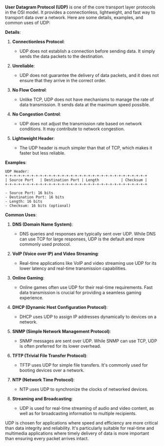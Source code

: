 **User Datagram Protocol (UDP)** is one of the core transport layer protocols in the OSI model. It provides a connectionless, lightweight, and fast way to transport data over a network. Here are some details, examples, and common uses of UDP:

**Details**:

1. **Connectionless Protocol**:
   - UDP does not establish a connection before sending data. It simply sends the data packets to the destination.

2. **Unreliable**:
   - UDP does not guarantee the delivery of data packets, and it does not ensure that they arrive in the correct order.

3. **No Flow Control**:
   - Unlike TCP, UDP does not have mechanisms to manage the rate of data transmission. It sends data at the maximum speed possible.

4. **No Congestion Control**:
   - UDP does not adjust the transmission rate based on network conditions. It may contribute to network congestion.

5. **Lightweight Header**:
   - The UDP header is much simpler than that of TCP, which makes it faster but less reliable.

**Examples**:

```plaintext
UDP Header:
+-+-+-+-+-+-+-+-+-+-+-+-+-+-+-+-+-+-+-+-+-+-+-+-+-+-+-+-+-+-+-+-+
| Source Port   | Destination Port | Length          | Checksum |
+-+-+-+-+-+-+-+-+-+-+-+-+-+-+-+-+-+-+-+-+-+-+-+-+-+-+-+-+-+-+-+-+

- Source Port: 16 bits
- Destination Port: 16 bits
- Length: 16 bits
- Checksum: 16 bits (optional)
```

**Common Uses**:

1. **DNS (Domain Name System)**:
   - DNS queries and responses are typically sent over UDP. While DNS can use TCP for large responses, UDP is the default and more commonly used protocol.

2. **VoIP (Voice over IP) and Video Streaming**:
   - Real-time applications like VoIP and video streaming use UDP for its lower latency and real-time transmission capabilities.

3. **Online Gaming**:
   - Online games often use UDP for their real-time requirements. Fast data transmission is crucial for providing a seamless gaming experience.

4. **DHCP (Dynamic Host Configuration Protocol)**:
   - DHCP uses UDP to assign IP addresses dynamically to devices on a network.

5. **SNMP (Simple Network Management Protocol)**:
   - SNMP messages are sent over UDP. While SNMP can use TCP, UDP is often preferred for its lower overhead.

6. **TFTP (Trivial File Transfer Protocol)**:
   - TFTP uses UDP for simple file transfers. It's commonly used for booting devices over a network.

7. **NTP (Network Time Protocol)**:
   - NTP uses UDP to synchronize the clocks of networked devices.

8. **Streaming and Broadcasting**:
   - UDP is used for real-time streaming of audio and video content, as well as for broadcasting information to multiple recipients.

UDP is chosen for applications where speed and efficiency are more critical than data integrity and reliability. It's particularly suitable for real-time and multimedia applications where timely delivery of data is more important than ensuring every packet arrives intact.
